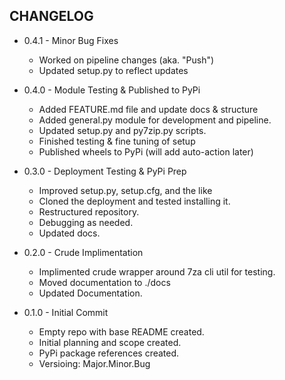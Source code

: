 ## CHANGELOG
- 0.4.1 - Minor Bug Fixes
  - Worked on pipeline changes (aka. "Push")
  - Updated setup.py to reflect updates

- 0.4.0 - Module Testing & Published to PyPi
  - Added FEATURE.md file and update docs & structure
  - Added general.py module for development and pipeline.
  - Updated setup.py and py7zip.py scripts.
  - Finished testing & fine tuning of setup
  - Published wheels to PyPi (will add auto-action later)

- 0.3.0 - Deployment Testing & PyPi Prep
  - Improved setup.py, setup.cfg, and the like
  - Cloned the deployment and tested installing it.
  - Restructured repository.
  - Debugging as needed.
  - Updated docs.

- 0.2.0 - Crude Implimentation
  - Implimented crude wrapper around 7za cli util for testing.
  - Moved documentation to ./docs
  - Updated Documentation.

- 0.1.0 - Initial Commit
  - Empty repo with base README created.
  - Initial planning and scope created.
  - PyPi package references created.
  - Versioing: Major.Minor.Bug